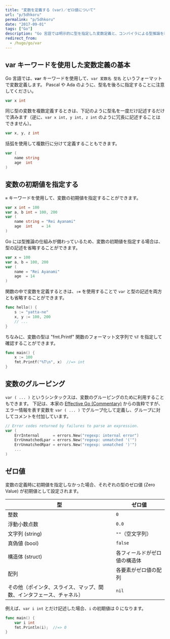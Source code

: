 ```yaml
---
title: "変数を定義する (var)／ゼロ値について"
url: "p/5dhkoru"
permalink: "p/5dhkoru"
date: "2017-09-01"
tags: ["Go"]
description: "Go 言語では明示的に型を指定した変数定義と、コンパイラによる型推論を利用した変数定義を行うことができます。"
redirect_from:
  - /hugo/go/var
---
```


var キーワードを使用した変数定義の基本
----

Go 言語では、__`var`__ キーワードを使用して、`var 変数名 型名` というフォーマットで変数定義します。
Pascal や Ada のように、型名を後ろに指定することに注意してください。

~~~ go
var x int
~~~

同じ型の変数を複数定義するときは、下記のように型名を一度だけ記述するだけで済みます（逆に、`var x int, y int, z int` のように冗長に記述することはできません）。

~~~ go
var x, y, z int
~~~

括弧を使用して複数行に分けて定義することもできます。

~~~ go
var (
	name string
	age  int
)
~~~


変数の初期値を指定する
----

__`=`__ キーワードを使用して、変数の初期値を指定することができます。

~~~ go
var x int = 100
var a, b int = 100, 200
var (
	name string = "Rei Ayanami"
	age  int    = 14
)
~~~

Go には型推論の仕組みが備わっているため、変数の初期値を指定する場合は、型の記述を省略することができます。

~~~ go
var x = 100
var a, b = 100, 200
var (
	name = "Rei Ayanami"
	age  = 14
)
~~~

関数の中で変数を定義するときは、__`:=`__ を使用することで `var` と型の記述を両方とも省略することができます。

~~~ go
func hello() {
	s := "yatta-ne"
	x, y := 100, 200
	// ...
}
~~~

ちなみに、変数の型は "fmt.Printf" 関数のフォーマット文字列で `%T` を指定して確認することができます。

~~~ go
func main() {
	x := 100
	fmt.Printf("%T\n", x)  //=> int
}
~~~


変数のグルーピング
----

`var ( ... )` というシンタックスは、変数のグルーピングのために利用することもできます。
下記は、本家の [Effective Go (Commentary)](https://golang.org/doc/effective_go.html#commentary) からの抜粋ですが、エラー情報を表す変数を `var ( ... )` でグループ化して定義し、グループに対してコメントを付加しています。


~~~ go
// Error codes returned by failures to parse an expression.
var (
    ErrInternal      = errors.New("regexp: internal error")
    ErrUnmatchedLpar = errors.New("regexp: unmatched '('")
    ErrUnmatchedRpar = errors.New("regexp: unmatched ')'")
    ...
)
~~~


ゼロ値
----

変数の定義時に初期値を指定しなかった場合、それぞれの型のゼロ値 (Zero Value) が初期値として設定されます。

| 型 | ゼロ値 |
| ---- | ---- |
| 整数 | `0` |
| 浮動小数点数 | `0.0` |
| 文字列 (string) | `""`（空文字列） |
| 真偽値 (bool) | `false` |
| 構造体 (struct) | 各フィールドがゼロ値の構造体 |
| 配列 | 各要素がゼロ値の配列 |
| その他（ポインタ、スライス、マップ、関数、インタフェース、チャネル） | `nil` |

例えば、`var i int` とだけ記述した場合、`i` の初期値は 0 になります。

~~~ go
func main() {
	var i int
	fmt.Println(i);  //=> 0
}
~~~

